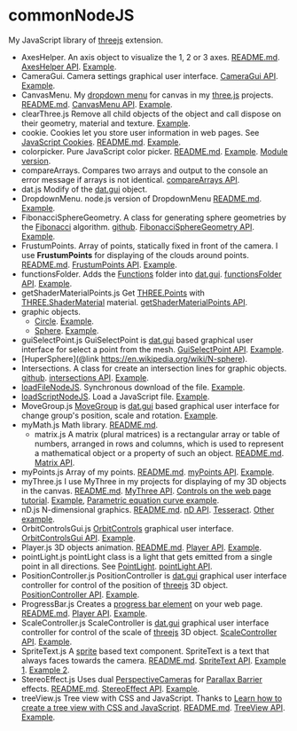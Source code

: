 ﻿# commonNodeJS
My JavaScript library of [threejs](https://threejs.org/) extension.

* AxesHelper. An axis object to visualize the 1, 2 or 3 axes.
[README.md](https://github.com/anhr/commonNodeJS/tree/master/AxesHelper).
[AxesHelper API](https://raw.githack.com/anhr/commonNodeJS/master/AxesHelper/jsdoc/index.html).
[Example](https://raw.githack.com/anhr/commonNodeJS/master/AxesHelper/Examples/index.html).
* CameraGui. Camera settings graphical user interface.
[CameraGui API](https://raw.githack.com/anhr/commonNodeJS/master/jsdoc/CameraGui/index.html).
[Example](https://raw.githack.com/anhr/commonNodeJS/master/player/Examples/index.html).
* CanvasMenu. My [dropdown menu](https://github.com/anhr/commonNodeJS/tree/master/DropdownMenu) for canvas in my [three.js](https://threejs.org/) projects.
[README.md](https://github.com/anhr/commonNodeJS/tree/master/canvasMenu).
[CanvasMenu API](https://raw.githack.com/anhr/commonNodeJS/master/canvasMenu/jsdoc/index.html).
[Example](https://raw.githack.com/anhr/commonNodeJS/master/canvasMenu/Examples/html/index.html).
* clearThree.js Remove all child objects of the object and call dispose on their geometry, material and texture.
[Example](https://raw.githack.com/anhr/commonNodeJS/master/myThree/Examples/html/index.html).
* cookie. Cookies let you store user information in web pages. See [JavaScript Cookies](https://www.w3schools.com/js/js_cookies.asp).
[README.md](https://github.com/anhr/commonNodeJS/tree/master/cookieNodeJS).
[Example](https://raw.githack.com/anhr/commonNodeJS/master/cookieNodeJS/Examples/index.html).
* colorpicker. Pure JavaScript color picker.
[README.md](https://github.com/anhr/commonNodeJS/tree/master/colorpicker).
[Example](https://raw.githack.com/anhr/commonNodeJS/master/colorpicker/Example/index.html). [Module version](https://raw.githack.com/anhr/ColorPicker/master/Example/modular.html).
* compareArrays. Compares two arrays and output to the console an error message if arrays is not identical.
[compareArrays API](https://raw.githack.com/anhr/commonNodeJS/master/jsdoc/compareArrays/index.html).
* dat.js Modify of the [dat.gui](https://github.com/dataarts/dat.gui) object.
* DropdownMenu. node.js version of DropdownMenu
[README.md](https://github.com/anhr/commonNodeJS/tree/master/DropdownMenu).
[Example](https://raw.githack.com/anhr/commonNodeJS/master/DropdownMenu/Examples/html/index.html).
* FibonacciSphereGeometry. A class for generating sphere geometries by the [Fibonacci](https://en.wikipedia.org/wiki/Fibonacci_number) algorithm.
[github](../../tree/master/FibonacciSphere).
[FibonacciSphereGeometry API](https://raw.githack.com/anhr/commonNodeJS/master/FibonacciSphere/jsdoc/index.html).
[Example](https://raw.githack.com/anhr/commonNodeJS/master/FibonacciSphere/Examples/index.html).
* FrustumPoints. Array of points, statically fixed in front of the camera.
I use <b>FrustumPoints</b> for displaying of the clouds around points.
[README.md](../../tree/master/frustumPoints).
[FrustumPoints API](https://raw.githack.com/anhr/commonNodeJS/master/frustumPoints/jsdoc/index.html).
[Example](https://raw.githack.com/anhr/commonNodeJS/master/frustumPoints/Examples/index.html).
* functionsFolder. Adds the [Functions](https://developer.mozilla.org/en-US/docs/Web/JavaScript/Reference/Global_Objects/Function) folder into [dat.gui](https://github.com/anhr/dat.gui).
[functionsFolder API](https://raw.githack.com/anhr/commonNodeJS/master/jsdoc/functionsFolder/index.html).
[Example](https://raw.githack.com/anhr/commonNodeJS/master/player/Examples/index.html).
* getShaderMaterialPoints.js Get [THREE.Points](https://threejs.org/docs/index.html?q=Poin#api/en/objects/Points) with [THREE.ShaderMaterial](https://threejs.org/docs/index.html#api/en/materials/ShaderMaterial) material.
[getShaderMaterialPoints API](https://raw.githack.com/anhr/commonNodeJS/master/getShaderMaterialPoints/jsdoc/index.html).
* graphic objects.
	* [Circle](https://github.com/anhr/commonNodeJS/blob/master/graphicObjects/circle.md).
[Example](https://raw.githack.com/anhr/commonNodeJS/master/graphicObjects/Examples/circle.html).
	* [Sphere](https://github.com/anhr/commonNodeJS/blob/master/graphicObjects/sphere.md).
[Example](https://raw.githack.com/anhr/commonNodeJS/master/graphicObjects/Examples/sphere.html).
* guiSelectPoint.js GuiSelectPoint is [dat.gui](https://github.com/dataarts/dat.gui) based graphical user interface for select a point from the mesh.
[GuiSelectPoint API](https://raw.githack.com/anhr/commonNodeJS/master/guiSelectPoint/jsdoc/index.html).
[Example](https://raw.githack.com/anhr/commonNodeJS/master/AxesHelper/Examples/index.html).
* [HuperSphere](@link https://en.wikipedia.org/wiki/N-sphere).
* Intersections. A class for create an intersection lines for graphic objects.
[github](../../tree/master/intersections).
[intersections API](https://raw.githack.com/anhr/commonNodeJS/master/intersections/jsdoc/index.html).
[Example](https://raw.githack.com/anhr/commonNodeJS/master/intersections/Examples/index.html).
* [loadFileNodeJS](https://github.com/anhr/commonNodeJS/tree/master/loadFileNodeJS). Synchronous download of the file.
[Example](https://raw.githack.com/anhr/loadFileNodeJS/master/).
* [loadScriptNodeJS](https://github.com/anhr/commonNodeJS/tree/master/loadScriptNodeJS). Load a JavaScript file.
[Example](https://raw.githack.com/anhr/loadScriptNodeJS/master/index.html).
* MoveGroup.js [MoveGroup](https://github.com/anhr/commonNodeJS/blob/master/MoveGroupGui.js) is [dat.gui](https://github.com/dataarts/dat.gui) based graphical user interface for change group's position, scale and rotation.
[Example](https://raw.githack.com/anhr/commonNodeJS/master/AxesHelper/Examples/index.html).
* myMath.js Math library.
[README.md](https://github.com/anhr/commonNodeJS/tree/master/myMath).
	* matrix.js A matrix (plural matrices) is a rectangular array or table of numbers, arranged in rows and columns, which is used to represent a mathematical object or a property of such an object.
[README.md](https://github.com/anhr/commonNodeJS/tree/master/myMath/matrix).
[Matrix API](https://raw.githack.com/anhr/commonNodeJS/master/myMath/matrix/jsdoc/index.html).
* myPoints.js Array of my points.
[README.md](https://github.com/anhr/commonNodeJS/tree/master/myPoints).
[myPoints API](https://raw.githack.com/anhr/commonNodeJS/master/myPoints/jsdoc/index.html).
[Example](https://raw.githack.com/anhr/commonNodeJS/master/myPoints/Examples/index.html).
* myThree.js I use MyThree in my projects for displaying of my 3D objects in the canvas.
[README.md](https://github.com/anhr/commonNodeJS/tree/master/myThree).
[MyThree API](https://raw.githack.com/anhr/commonNodeJS/master/myThree/jsdoc/index.html).
[Controls on the web page tutorial](https://raw.githack.com/anhr/commonNodeJS/master/myThree/jsdoc/tutorial-WebPageControls.html).
[Example](https://raw.githack.com/anhr/commonNodeJS/master/myThree/Examples/html/index.html), [Parametric equation curve example](https://raw.githack.com/anhr/commonNodeJS/master/myThree/Examples/html/curve.html).
* nD.js N-dimensional graphics.
[README.md](https://github.com/anhr/commonNodeJS/tree/master/nD).
[nD API](https://raw.githack.com/anhr/commonNodeJS/master/nD/jsdoc/index.html).
[Tesseract](https://raw.githack.com/anhr/commonNodeJS/master/nD/Examples/tesseract.html).
[Other example](https://raw.githack.com/anhr/commonNodeJS/master/nD/Examples/index.html).
* OrbitControlsGui.js [OrbitControls](https://threejs.org/docs/index.html#examples/en/controls/OrbitControls) graphical user interface.
[OrbitControlsGui API](https://raw.githack.com/anhr/commonNodeJS/master/OrbitControls/jsdoc/index.html).
[Example](https://raw.githack.com/anhr/commonNodeJS/master/myThree/Examples/html/index.html).
* Player.js 3D objects animation.
[README.md](https://github.com/anhr/commonNodeJS/tree/master/player).
[Player API](https://raw.githack.com/anhr/commonNodeJS/master/player/jsdoc/index.html).
[Example](https://raw.githack.com/anhr/commonNodeJS/master/player/Examples/index.html).
* pointLight.js pointLight class is a light that gets emitted from a single point in all directions. See [PointLight](https://threejs.org/docs/index.html?q=pointLight#api/en/lights/PointLight).
[pointLight API](https://raw.githack.com/anhr/commonNodeJS/master/jsdoc/pointLight/index.html).
* PositionController.js PositionController is [dat.gui](https://github.com/dataarts/dat.gui) graphical user interface controller
for control of the position of [threejs](https://github.com/anhr/three.js) 3D object.
[PositionController API](https://raw.githack.com/anhr/commonNodeJS/master/jsdoc/PositionController/index.html).
[Example](https://raw.githack.com/anhr/commonNodeJS/master/myThree/Examples/html/index.html).
* ProgressBar.js Creates a [progress bar element](https://developer.mozilla.org/en-US/docs/Web/HTML/Element/input/range) on your web page.
[README.md](https://github.com/anhr/commonNodeJS/tree/master/ProgressBar).
[Player API](https://raw.githack.com/anhr/commonNodeJS/master/ProgressBar/jsdoc/index.html).
[Example](https://raw.githack.com/anhr/commonNodeJS/master/intersections/Examples/index.html).
* ScaleController.js ScaleController is [dat.gui](https://github.com/dataarts/dat.gui) graphical user interface controller
for control of the scale of [threejs](https://github.com/anhr/three.js) 3D object.
[ScaleController API](https://raw.githack.com/anhr/commonNodeJS/master/jsdoc/ScaleController/index.html).
[Example](https://raw.githack.com/anhr/commonNodeJS/master/myThree/Examples/html/index.html).
* SpriteText.js A [sprite](https://threejs.org/docs/index.html#api/en/objects/Sprite) based text component. SpriteText is a text that always faces towards the camera.
[README.md](https://github.com/anhr/commonNodeJS/blob/master/SpriteText/README.md).
[SpriteText API](https://raw.githack.com/anhr/commonNodeJS/master/SpriteText/jsdoc/index.html).
[Example 1](https://raw.githack.com/anhr/commonNodeJS/master/SpriteText/Examples/SpriteText.html).
[Example 2](https://raw.githack.com/anhr/commonNodeJS/master/SpriteText/Examples/SpriteTextGui.html).
* StereoEffect.js Uses dual [PerspectiveCameras](https://threejs.org/docs/index.html?q=PerspectiveCamera#api/en/cameras/PerspectiveCamera) for [Parallax Barrier](https://en.wikipedia.org/wiki/Parallax_barrier) effects.
[README.md](https://github.com/anhr/commonNodeJS/blob/master/StereoEffect/README.md).
[StereoEffect API](https://raw.githack.com/anhr/commonNodeJS/master/StereoEffect/jsdoc/index.html).
[Example](https://raw.githack.com/anhr/commonNodeJS/master/StereoEffect/Examples/).
* treeView.js Tree view with CSS and JavaScript. Thanks to [Learn how to create a tree view with CSS and JavaScript](https://www.w3schools.com/howto/howto_js_treeview.asp).
[README.md](https://github.com/anhr/commonNodeJS/blob/master/treeView/README.md).
[TreeView API](https://raw.githack.com/anhr/commonNodeJS/master/treeView/jsdoc/index.html).
[Example](https://raw.githack.com/anhr/commonNodeJS/master/treeView/Examples/).
